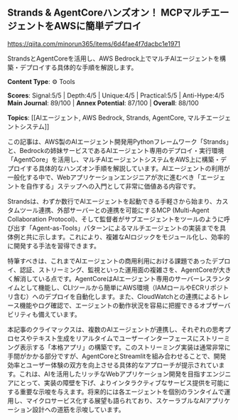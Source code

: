 ## Strands & AgentCoreハンズオン！ MCPマルチエージェントをAWSに簡単デプロイ

https://qiita.com/minorun365/items/6d4fae4f7dacbc1e1971

StrandsとAgentCoreを活用し、AWS Bedrock上でマルチAIエージェントを構築・デプロイする具体的な手順を解説します。

**Content Type**: ⚙️ Tools

**Scores**: Signal:5/5 | Depth:4/5 | Unique:4/5 | Practical:5/5 | Anti-Hype:4/5
**Main Journal**: 89/100 | **Annex Potential**: 87/100 | **Overall**: 88/100

**Topics**: [[AIエージェント, AWS Bedrock, Strands, AgentCore, マルチエージェントシステム]]

この記事は、AWS製のAIエージェント開発用Pythonフレームワーク「Strands」と、Bedrockの姉妹サービスであるAIエージェント専用のデプロイ・実行環境「AgentCore」を活用し、マルチAIエージェントシステムをAWS上に構築・デプロイする具体的なハンズオン手順を解説しています。AIエージェントの利用が一般化する中で、Webアプリケーションエンジニアが次に進むべき「エージェントを自作する」ステップへの入門として非常に価値ある内容です。

Strandsは、わずか数行でAIエージェントを起動できる手軽さから始まり、カスタムツール連携、外部サーバーとの連携を可能にするMCP (Multi-Agent Collaboration Protocol)、そして監督者がサブエージェントをツールのように呼び出す「Agent-as-Tools」パターンによるマルチエージェントの実装までを具体例と共に示します。これにより、複雑なAIロジックをモジュール化し、効率的に開発する手法を習得できます。

特筆すべきは、これまでAIエージェントの商用利用における課題であったデプロイ、認証、ストリーミング、監視といった運用面の複雑さを、AgentCoreが大きく解消している点です。AgentCoreはAIエージェント専用のサーバーレスランタイムとして機能し、CLIツールから簡単にAWS環境（IAMロールやECRリポジトリ含む）へのデプロイを自動化します。また、CloudWatchとの連携によるトレース機能やログ確認で、エージェントの動作状況を容易に把握できるオブザーバビリティも備えています。

本記事のクライマックスは、複数のAIエージェントが連携し、それぞれの思考プロセスやテキスト生成をリアルタイムでユーザーインターフェースにストリーミング表示する「本格アプリ」の構築です。このストリーミング実装は通常非常に手間がかかる部分ですが、AgentCoreとStreamlitを組み合わせることで、開発効率とユーザー体験の双方を向上させる具体的なアプローチが提示されています。これは、AIを活用したリッチなWebアプリケーション開発を目指すエンジニアにとって、実装の障壁を下げ、よりインタラクティブなサービス提供を可能にする重要な示唆を与えます。将来的には各エージェントを個別のランタイムで運用し、マイクロサービス化する展望も語られており、スケーラブルなAIアプリケーション設計への道筋を示唆しています。